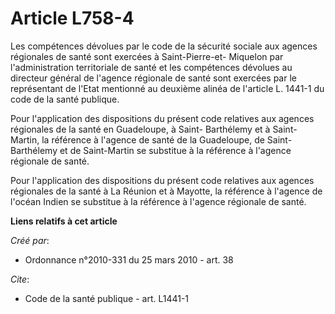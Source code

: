 # Article L758-4

Les compétences dévolues par le code de la sécurité sociale aux agences régionales de santé sont exercées à Saint-Pierre-et-
Miquelon par l'administration territoriale de santé et les compétences dévolues au directeur général de l'agence régionale de
santé sont exercées par le représentant de l'Etat mentionné au deuxième alinéa de l'article L. 1441-1 du code de la santé
publique.

Pour l'application des dispositions du présent code relatives aux agences régionales de la santé en Guadeloupe, à Saint-
Barthélemy et à Saint-Martin, la référence à l'agence de santé de la Guadeloupe, de Saint-Barthélemy et de Saint-Martin se
substitue à la référence à l'agence régionale de santé.

Pour l'application des dispositions du présent code relatives aux agences régionales de la santé à La Réunion et à Mayotte,
la référence à l'agence de l'océan Indien se substitue à la référence à l'agence régionale de santé.

**Liens relatifs à cet article**

_Créé par_:

  - Ordonnance n°2010-331 du 25 mars 2010 - art. 38

_Cite_:

  - Code de la santé publique - art. L1441-1
